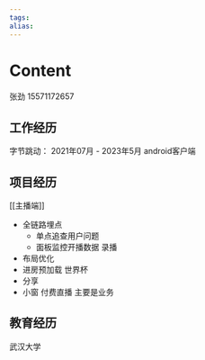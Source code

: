 ```yaml
---
tags: 
alias:
---
```

# Content
张劲
15571172657
## 工作经历
字节跳动： 2021年07月 - 2023年5月
android客户端
## 项目经历

[[主播端]]
- 全链路埋点
	- 单点追查用户问题
	- 面板监控开播数据
录播
- 布局优化
- 进房预加载
世界杯
- 分享
- 小窗
付费直播
主要是业务
## 教育经历
武汉大学 